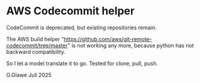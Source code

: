# AWS Codecommit helper

CodeCommit is deprecated, but existing repositories remain.

The AWS build helper
"https://github.com/aws/git-remote-codecommit/tree/master"
is not working any more, because python has not backward compatibility.

So I let a model translate it to go.
Tested for clone, pull, push.

G.Glawe Juli 2025
